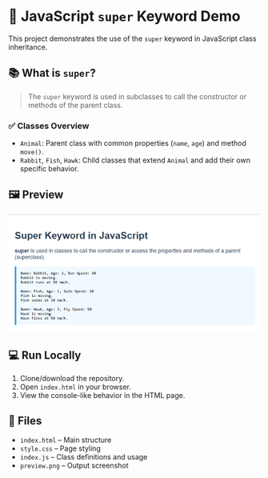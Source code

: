 # 🧬 JavaScript `super` Keyword Demo

This project demonstrates the use of the `super` keyword in JavaScript class inheritance.

## 📚 What is `super`?

> The `super` keyword is used in subclasses to call the constructor or methods of the parent class.

### ✅ Classes Overview

- `Animal`: Parent class with common properties (`name`, `age`) and method `move()`.
- `Rabbit`, `Fish`, `Hawk`: Child classes that extend `Animal` and add their own specific behavior.

## 🖼 Preview

![Preview Screenshot](image.png)

## 💻 Run Locally

1. Clone/download the repository.
2. Open `index.html` in your browser.
3. View the console-like behavior in the HTML page.

## 📁 Files

- `index.html` – Main structure
- `style.css` – Page styling
- `index.js` – Class definitions and usage
- `preview.png` – Output screenshot


